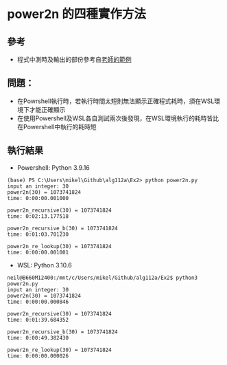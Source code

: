 # power2n 的四種實作方法

## 參考
* 程式中測時及輸出的部份參考自[老師的範例](https://github.com/ccc112a/py2cs/tree/master/02-演算法/02-方法/01-查表法/fiboanacci)

## 問題：
* 在Powrshell執行時，若執行時間太短則無法顯示正確程式耗時，須在WSL環境下才能正確顯示
* 在使用Powershell及WSL各自測試兩次後發現，在WSL環境執行的耗時皆比在Powershell中執行的耗時短

## 執行結果

* Powershell: Python 3.9.16
```
(base) PS C:\Users\mikel\Github\alg112a\Ex2> python power2n.py
input an integer: 30
power2n(30) = 1073741824
time: 0:00:00.001000

power2n_recursive(30) = 1073741824
time: 0:02:13.177518

power2n_recursive_b(30) = 1073741824
time: 0:01:03.701230

power2n_re_lookup(30) = 1073741824
time: 0:00:00.001001
```

* WSL: Python 3.10.6
```
neil@B660M12400:/mnt/c/Users/mikel/Github/alg112a/Ex2$ python3 power2n.py
input an integer: 30
power2n(30) = 1073741824
time: 0:00:00.000846

power2n_recursive(30) = 1073741824
time: 0:01:39.684352

power2n_recursive_b(30) = 1073741824
time: 0:00:49.382430

power2n_re_lookup(30) = 1073741824
time: 0:00:00.000026
```
